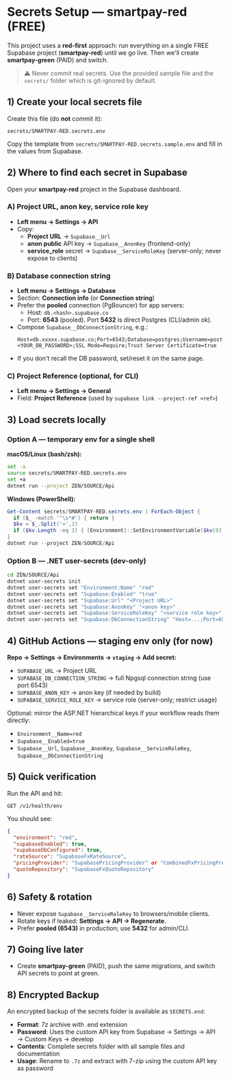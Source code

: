 # Secrets Setup — smartpay-red (FREE)

This project uses a **red-first** approach: run everything on a single FREE Supabase project (**smartpay-red**) until we go live. Then we'll create **smartpay-green** (PAID) and switch.

> ⚠️ Never commit real secrets. Use the provided sample file and the `secrets/` folder which is git-ignored by default.

## 1) Create your local secrets file
Create this file (do **not** commit it):

```
secrets/SMARTPAY-RED.secrets.env
```

Copy the template from `secrets/SMARTPAY-RED.secrets.sample.env` and fill in the values from Supabase.

## 2) Where to find each secret in Supabase
Open your **smartpay-red** project in the Supabase dashboard.

### A) Project URL, anon key, service role key
- **Left menu → Settings → API**
- Copy:
  - **Project URL** → `Supabase__Url`
  - **anon public** API key → `Supabase__AnonKey` (frontend-only)
  - **service_role** secret → `Supabase__ServiceRoleKey` (server-only; never expose to clients)

### B) Database connection string
- **Left menu → Settings → Database**
- Section: **Connection info** (or **Connection string**)
- Prefer the **pooled** connection (PgBouncer) for app servers:
  - Host: `db.<hash>.supabase.co`
  - Port: **6543** (pooled). Port **5432** is direct Postgres (CLI/admin ok).
- Compose `Supabase__DbConnectionString`, e.g.:
  ```
  Host=db.xxxxx.supabase.co;Port=6543;Database=postgres;Username=postgres;Password=<YOUR_DB_PASSWORD>;SSL Mode=Require;Trust Server Certificate=true
  ```
- If you don't recall the DB password, set/reset it on the same page.

### C) Project Reference (optional, for CLI)
- **Left menu → Settings → General**
- Field: **Project Reference** (used by `supabase link --project-ref <ref>`)

## 3) Load secrets locally
### Option A — temporary env for a single shell
**macOS/Linux (bash/zsh):**
```bash
set -a
source secrets/SMARTPAY-RED.secrets.env
set +a
dotnet run --project ZEN/SOURCE/Api
```

**Windows (PowerShell):**
```powershell
Get-Content secrets/SMARTPAY-RED.secrets.env | ForEach-Object {
  if ($_ -match '^\s*#') { return }
  $kv = $_.Split('=',2)
  if ($kv.Length -eq 2) { [Environment]::SetEnvironmentVariable($kv[0], $kv[1]) }
}
dotnet run --project ZEN/SOURCE/Api
```

### Option B — .NET user-secrets (dev-only)
```bash
cd ZEN/SOURCE/Api
dotnet user-secrets init
dotnet user-secrets set "Environment:Name" "red"
dotnet user-secrets set "Supabase:Enabled" "true"
dotnet user-secrets set "Supabase:Url" "<Project URL>"
dotnet user-secrets set "Supabase:AnonKey" "<anon key>"
dotnet user-secrets set "Supabase:ServiceRoleKey" "<service role key>"
dotnet user-secrets set "Supabase:DbConnectionString" "Host=...;Port=6543;Database=postgres;Username=postgres;Password=...;SSL Mode=Require;Trust Server Certificate=true"
```

## 4) GitHub Actions — staging env only (for now)
**Repo → Settings → Environments → `staging` → Add secret:**

- `SUPABASE_URL` → Project URL
- `SUPABASE_DB_CONNECTION_STRING` → full Npgsql connection string (use port 6543)
- `SUPABASE_ANON_KEY` → anon key (if needed by build)
- `SUPABASE_SERVICE_ROLE_KEY` → service role (server-only; restrict usage)

Optional: mirror the ASP.NET hierarchical keys if your workflow reads them directly:
- `Environment__Name=red`
- `Supabase__Enabled=true`
- `Supabase__Url`, `Supabase__AnonKey`, `Supabase__ServiceRoleKey`, `Supabase__DbConnectionString`

## 5) Quick verification
Run the API and hit:
```
GET /v1/health/env
```
You should see:
```json
{
  "environment": "red",
  "supabaseEnabled": true,
  "supabaseDbConfigured": true,
  "rateSource": "SupabaseFxRateSource",
  "pricingProvider": "SupabasePricingProvider" or "CombinedFxPricingProvider",
  "quoteRepository": "SupabaseFxQuoteRepository"
}
```

## 6) Safety & rotation
- Never expose `Supabase__ServiceRoleKey` to browsers/mobile clients.
- Rotate keys if leaked: **Settings → API → Regenerate**.
- Prefer **pooled (6543)** in production; use **5432** for admin/CLI.

## 7) Going live later
- Create **smartpay-green** (PAID), push the same migrations, and switch API secrets to point at green.

## 8) Encrypted Backup
An encrypted backup of the secrets folder is available as `SECRETS.end`:
- **Format**: 7z archive with .end extension
- **Password**: Uses the custom API key from Supabase → Settings → API → Custom Keys → develop
- **Contents**: Complete secrets folder with all sample files and documentation
- **Usage**: Rename to `.7z` and extract with 7-zip using the custom API key as password